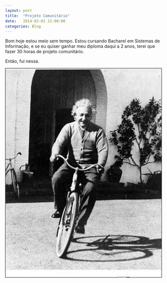 ```yaml
---
layout: post
title:  "Projeto Comunitário"
date:   2014-03-01 22:00:00
categories: Blog
---
```


Bom hoje estou meio sem tempo. Estou cursando Bacharel em Sistemas de Informação, e se eu quiser ganhar meu diploma daqui a 2 anos, terei que fazer 30 horas de projeto comunitário.

Então, fui nessa.

<img src="/img/posts/bicicleta.png" />